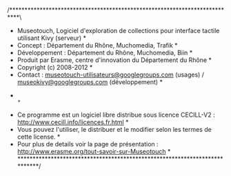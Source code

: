 /***************************************************************************\
 *  Museotouch, Logiciel d'exploration de collections pour interface tactile utilisant Kivy (serveur)                        *
 *  Concept : Département du Rhône, Muchomedia, Trafik *  
 *  Développement : Département du Rhône, Muchomedia, Biin *  
 *  Produit par Erasme, centre d'innovation du Département du Rhône  *
 *  Copyright (c) 2008-2012                                                *
 *  Contact : museotouch-utilisateurs@googlegroups.com (usages) / museokivy@googlegroups.com (développement)     *
 *                                                                         *
 *  Ce programme est un logiciel libre distribue sous licence CECILL-V2 : http://www.cecill.info/licences.fr.html *
 *  Vous pouvez l'utiliser, le distribuer et le modifier selon les termes de cette license. *
 *  Pour plus de details voir la page de présentation : http://www.erasme.org/tout-savoir-sur-Museotouch *
\***************************************************************************/